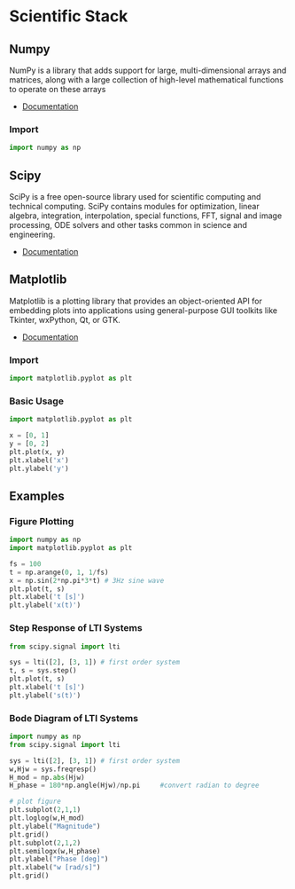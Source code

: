 # Scientific Stack

## Numpy

NumPy is a library that adds support for large, multi-dimensional arrays and matrices, along with a large collection of high-level mathematical functions to operate on these arrays

* [Documentation](https://numpy.org/doc/stable/reference/index.html)

### Import

```python 
import numpy as np
```

## Scipy


SciPy is a free open-source library used for scientific computing and technical computing. SciPy contains modules for optimization, linear algebra, integration, interpolation, special functions, FFT, signal and image processing, ODE solvers and other tasks common in science and engineering.

* [Documentation](https://docs.scipy.org/doc/scipy/reference/index.html)


## Matplotlib

Matplotlib is a plotting library that provides an object-oriented API for embedding plots into applications using general-purpose GUI toolkits like Tkinter, wxPython, Qt, or GTK. 

* [Documentation](https://matplotlib.org/stable/api/index.html)

### Import

```python 
import matplotlib.pyplot as plt
```

### Basic Usage 

```python
import matplotlib.pyplot as plt

x = [0, 1]
y = [0, 2]
plt.plot(x, y)
plt.xlabel('x')
plt.ylabel('y')
```

## Examples

### Figure Plotting

```python
import numpy as np
import matplotlib.pyplot as plt

fs = 100
t = np.arange(0, 1, 1/fs)
x = np.sin(2*np.pi*3*t) # 3Hz sine wave
plt.plot(t, s)
plt.xlabel('t [s]')
plt.ylabel('x(t)')
```

### Step Response of LTI Systems

```python 
from scipy.signal import lti 

sys = lti([2], [3, 1]) # first order system
t, s = sys.step()
plt.plot(t, s)
plt.xlabel('t [s]')
plt.ylabel('s(t)')
```


### Bode Diagram of LTI Systems

```python 
import numpy as np
from scipy.signal import lti 

sys = lti([2], [3, 1]) # first order system
w,Hjw = sys.freqresp()
H_mod = np.abs(Hjw)
H_phase = 180*np.angle(Hjw)/np.pi     #convert radian to degree

# plot figure
plt.subplot(2,1,1)
plt.loglog(w,H_mod)
plt.ylabel("Magnitude")
plt.grid()
plt.subplot(2,1,2)
plt.semilogx(w,H_phase)
plt.ylabel("Phase [deg]")
plt.xlabel("w [rad/s]")
plt.grid()
```
